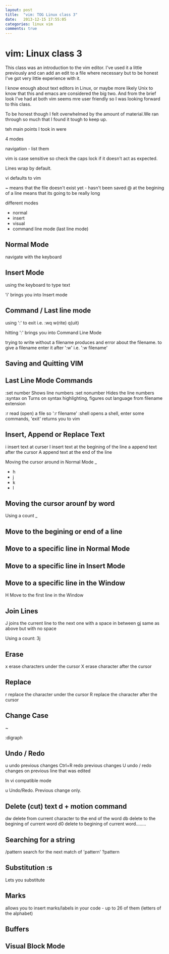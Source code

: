 ```yaml
---
layout: post
title:  "vim: TOG Linux class 3"
date:   2013-12-15 17:55:05
categories: linux vim 
comments: true
---
```


vim: Linux class 3
==================

This class was an introduction to the vim editor. I've used it a little previously and can add an edit to a file where necessary but to be honest I've got very little experience with it. 

I know enough about text editors in Linux, or maybe more likely Unix to know that this and emacs are considered the big two. And from the brief look I've had at both vim seems mre user friendly so I was looking forward to this class.

To be honest though I felt overwhelmed by the amount of material.We ran through so much that I found it tough to keep up.

teh main points I took in were

4 modes

navigation - list them



vim is case sensitive so check the caps lock if it doesn't act as expected.

Lines wrap by default.

vi defaults to vim

~ means that the file doesn't exist yet - hasn't been saved
@ at the begining of a line means that its going to be really long

different modes
- normal
- insert
- visual
- command line mode (last line mode)

Normal Mode 
-
navigate with the keyboard

Insert Mode
-
using the keyboard to type text

'i' brings you into Insert mode

Command / Last line mode
-
using ':' to exit i.e. :wq w(rite) q(uit)

hitting ':' brings you into Command Line Mode

trying to write without a filename produces and error about the filename. to give a  filename enter it after ':w' i.e. ':w filename'


Saving and Quitting VIM
-



Last Line Mode Commands
-
:set number     Shows line numbers
:set nonumber   Hides the line numbers
:syntax on      Turns on syntax highlighting, figures out language from filename extension

:r  read (open) a file so ':r filename'
:shell        opens a shell, enter some commands, 'exit' returns you to vim

Insert, Append or Replace Text
-
i    insert text at curser
I   insert text at the begining of the line
a   append text after the cursor
A   append text at the end of the line


Moving the cursor around in Normal Mode
_
- h 
- j
- k
- l 

Moving the cursor arounf by word
-


Using a count
_



Move to the begining or end of a line
-


Move to a specific line in Normal Mode
-

Move to a specific line in Insert Mode
-

Move to a specific line in the Window
-
H   Move to the first line in the Window

Join Lines
-
J   joins the current line to the next one with a space in between
gj  same as above but with no space

Using a count:
3j

Erase
-
x   erase characters under the cursor
X   erase character after the cursor

Replace
-
r   replace the character under the cursor
R   replace the character after the cursor



Change Case
-
~


:digraph


Undo / Redo
-
u       undo previous changes
Ctrl+R  redo previous changes
U       undo / redo changes on previous line that was edited

In vi compatible mode

u       Undo/Redo. Previous change only.

Delete (cut) text d + motion command
-
dw      delete from current character to the end of the word
db      delete to the begining of current word
d0      delete to begining of current word........

Searching for a string
-
/pattern    search for the next match of 'pattern'
?pattern    

Substitution :s
-
Lets you substitute 

Marks 
-
allows you to insert marks/labels in your code - up to 26 of them (letters of the alphabet)


Buffers
-



Visual Block Mode
-


